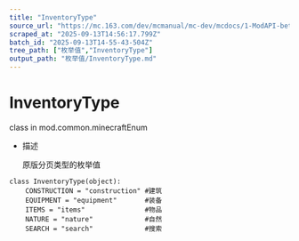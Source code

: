 ```yaml
---
title: "InventoryType"
source_url: "https://mc.163.com/dev/mcmanual/mc-dev/mcdocs/1-ModAPI-beta/%E6%9E%9A%E4%B8%BE%E5%80%BC/InventoryType.html"
scraped_at: "2025-09-13T14:56:17.799Z"
batch_id: "2025-09-13T14-55-43-504Z"
tree_path: ["枚举值","InventoryType"]
output_path: "枚举值/InventoryType.md"
---
```


#  InventoryType

class in mod.common.minecraftEnum

*   描述
    
    原版分页类型的枚举值
    

```
class InventoryType(object):
    CONSTRUCTION = "construction" #建筑
    EQUIPMENT = "equipment"       #装备
    ITEMS = "items"               #物品
    NATURE = "nature"             #自然
    SEARCH = "search"             #搜索


```